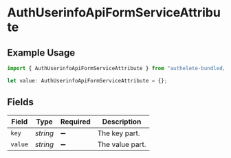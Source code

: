 # AuthUserinfoApiFormServiceAttribute

## Example Usage

```typescript
import { AuthUserinfoApiFormServiceAttribute } from "authelete-bundled/models/operations";

let value: AuthUserinfoApiFormServiceAttribute = {};
```

## Fields

| Field              | Type               | Required           | Description        |
| ------------------ | ------------------ | ------------------ | ------------------ |
| `key`              | *string*           | :heavy_minus_sign: | The key part.      |
| `value`            | *string*           | :heavy_minus_sign: | The value part.    |